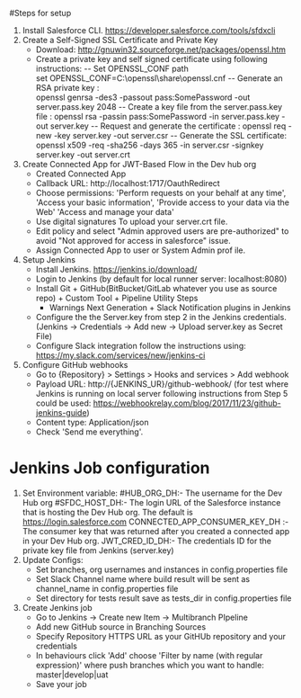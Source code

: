 #Steps for setup

1. Install Salesforce CLI. https://developer.salesforce.com/tools/sfdxcli
2. Create a Self-Signed SSL Certificate and Private Key
    - Download: http://gnuwin32.sourceforge.net/packages/openssl.htm
    - Create a private key and self signed certificate using following instructions:
        -- Set OPENSSL_CONF path  
            set OPENSSL_CONF=C:\openssl\share\openssl.cnf 
        -- Generate an RSA private key :  
            openssl genrsa -des3 -passout pass:SomePassword -out server.pass.key 2048
        -- Create a key file from the server.pass.key file : 
            openssl rsa -passin pass:SomePassword -in server.pass.key -out server.key
        -- Request and generate the certificate :
            openssl req -new -key server.key -out server.csr
        -- Generate the SSL certificate: 
            openssl x509 -req -sha256 -days 365 -in server.csr -signkey server.key -out server.crt
3. Create Connected App for JWT-Based Flow in the Dev hub org
   - Created Connected App
   - Callback URL: http://localhost:1717/OauthRedirect
   - Choose permissions: 'Perform requests on your behalf at any time', 'Access your basic information', 'Provide access to your data via the Web'
    'Access and manage your data' 
   - Use digital signatures To upload your server.crt file.
   - Edit policy and select "Admin approved users are pre-authorized" to avoid "Not approved for access in salesforce" issue. 
   - Assign Connected App to user or System Admin prof ile.
4. Setup Jenkins
   - Install Jenkins. https://jenkins.io/download/
   - Login to Jenkins (by default for local runner server: localhost:8080)
   - Install Git + GitHub(BitBucket/GitLab whatever you use as source repo) + Custom Tool + Pipeline Utility Steps 
        + Warnings Next Generation + Slack Notification plugins in Jenkins
   - Configure the the Server.key from step 2 in the Jenkins credentials.
   (Jenkins -> Credentials -> Add new -> Upload server.key as Secret File)
   - Configure Slack integration follow the instructions using: https://my.slack.com/services/new/jenkins-ci
6. Configure GitHub webhooks
    - Go to {Repository} > Settings > Hooks and services > Add webhook
    - Payload URL: http://{JENKINS_UR}/github-webhook/ 
    (for test where Jenkins is running on local server following instructions from Step 5 could be used: https://webhookrelay.com/blog/2017/11/23/github-jenkins-guide)
    - Content type: Application/json
    - Check 'Send me everything'.
    
# Jenkins Job configuration

1.  Set Environment variable:
    #HUB_ORG_DH:- The username for the Dev Hub org
    #SFDC_HOST_DH:- The login URL of the Salesforce instance that is hosting the Dev Hub org. The default is https://login.salesforce.com
    CONNECTED_APP_CONSUMER_KEY_DH :- The consumer key that was returned after you created a connected app in your Dev Hub org.
    JWT_CRED_ID_DH:- The credentials ID for the private key file from Jenkins (server.key)
2. Update Configs:
    - Set branches, org usernames and instances in config.properties file
    - Set Slack Channel name where build result will be sent as channel_name in config.properties file
    - Set directory for tests result save as tests_dir in config.properties file
3. Create Jenkins job
    - Go to Jenkins -> Create new Item -> Multibranch PIpeline
    - Add new GitHub source in Branching Sources
    - Specify Repository HTTPS URL as your GitHUb repository and your credentials
    - In behaviours click 'Add' choose 'Filter by name (with regular expression)' where push branches which you want to handle: master|develop|uat
    - Save your job

